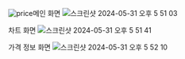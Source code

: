 ![price](https://github.com/ejrtn0852/cointraker/assets/135151859/812b2a8b-7330-406a-b08a-aa7f15c2b5dd)메인 화면
![스크린샷 2024-05-31 오후 5 51 03](https://github.com/ejrtn0852/cointraker/assets/135151859/a09ff439-c4b4-432f-943a-273ddf017828)

차트 화면 
![스크린샷 2024-05-31 오후 5 51 41](https://github.com/ejrtn0852/cointraker/assets/135151859/6d0b27d1-14ae-4f1a-9d59-3e1a84bc446f)

가격 정보 화면
![스크린샷 2024-05-31 오후 5 52 10](https://github.com/ejrtn0852/cointraker/assets/135151859/4af6eb87-3686-43f8-9155-c697e56bbb2e)
